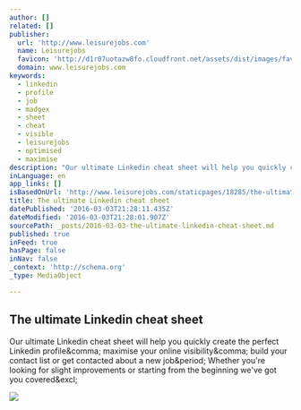 ```yaml
---
author: []
related: []
publisher:
  url: 'http://www.leisurejobs.com'
  name: Leisurejobs
  favicon: 'http://d1r07uotazw8fo.cloudfront.net/assets/dist/images/favicon.ico;v=6c35f22478810c0bac289f532b35a324'
  domain: www.leisurejobs.com
keywords:
  - linkedin
  - profile
  - job
  - madgex
  - sheet
  - cheat
  - visible
  - leisurejobs
  - optimised
  - maximise
description: "Our ultimate Linkedin cheat sheet will help you quickly create the perfect Linkedin profile, maximise your online visibility, build your contact list or get contacted about a new job. Whether you're looking for slight improvements or starting from the beginning we've got you covered!"
inLanguage: en
app_links: []
isBasedOnUrl: 'http://www.leisurejobs.com/staticpages/18285/the-ultimate-linkedin-cheat-sheet/'
title: The ultimate Linkedin cheat sheet
datePublished: '2016-03-03T21:28:11.435Z'
dateModified: '2016-03-03T21:28:01.907Z'
sourcePath: _posts/2016-03-03-the-ultimate-linkedin-cheat-sheet.md
published: true
inFeed: true
hasPage: false
inNav: false
_context: 'http://schema.org'
_type: MediaObject

---
```

<article style=""><h1>The ultimate Linkedin cheat sheet</h1><p>Our ultimate Linkedin cheat sheet will help you quickly create the perfect Linkedin profile&amp;comma; maximise your online visibility&amp;comma; build your contact list or get contacted about a new job&amp;period; Whether you're looking for slight improvements or starting from the beginning we've got you covered&amp;excl;</p><img src="http://www.leisurejobs.com/getasset/7a3e4167-6675-4ae3-be01-6ff723b80f2a/" /></article>